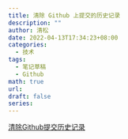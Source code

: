 ```yaml
---
title: 清除 Github 上提交的历史记录
description: ""
author: 清松
date: 2022-04-13T17:34:23+08:00
categories:
  - 技术
tags:
  - 笔记草稿
  - Github
math: true
url: 
draft: false
series:
---
```

[清除Github提交历史记录](https://zhuanlan.zhihu.com/p/35078876)
